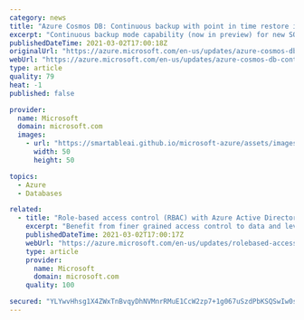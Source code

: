 ```yaml
---
category: news
title: "Azure Cosmos DB: Continuous backup with point in time restore in public preview "
excerpt: "Continuous backup mode capability (now in preview) for new SQL and MongoDB API accounts helps you handle accidental deletes in your account or container, or accidental modification of the data."
publishedDateTime: 2021-03-02T17:00:18Z
originalUrl: "https://azure.microsoft.com/en-us/updates/azure-cosmos-db-continuous-backing-with-point-in-time-restore-in-preview/"
webUrl: "https://azure.microsoft.com/en-us/updates/azure-cosmos-db-continuous-backing-with-point-in-time-restore-in-preview/"
type: article
quality: 79
heat: -1
published: false

provider:
  name: Microsoft
  domain: microsoft.com
  images:
    - url: "https://smartableai.github.io/microsoft-azure/assets/images/organizations/microsoft.com-50x50.jpg"
      width: 50
      height: 50

topics:
  - Azure
  - Databases

related:
  - title: "Role-based access control (RBAC) with Azure Active Directory (AAD) on Azure Cosmos DB in public preview"
    excerpt: "Benefit from finer grained access control to data and leverage AAD authentication with role-based access control (RBAC) with Azure Active Directory (AAD) for Azure Cosmos DB, now in preview."
    publishedDateTime: 2021-03-02T17:00:17Z
    webUrl: "https://azure.microsoft.com/en-us/updates/rolebased-access-control-rbac-with-azure-active-directory-aad-on-azure-cosmos-db-in-public-preview/"
    type: article
    provider:
      name: Microsoft
      domain: microsoft.com
    quality: 100

secured: "YLYwvHhsg1X4ZWxTnBvqyDhNVMnrRMuE1CcW2zp7+1g067uSzdPbKSQSwIw0synQ9llbaX8z5Nxyvt02Id3hL2lHpwchT6M6G7uEvjqVwuOClhqNMjpXj+Ak5sREA5Eht0edEUDWoKW1te6Q+EiVKwYw5sjqq9+8byP7sQi63Jbsx2UCNRpn9yqI1+yLoVlxJ+KXDshbxdbJ5fjEhSvtseeTCWHbvS9MQdAm0xz1Yt74GkUb7iFRI0Dl2UK9NlCm+e5HOzqjmfIBBoxCYE3Oe9DVTE8sfNXH2hKI+0Ou21gx3yfNbb+ByjiocvjJVxsp8rN/ZqitIDK5PeucaoIs3zzbACVmct+EgRr4C9aYc9k=;SX/nIWo1PwSEdjwMqs/bvQ=="
---
```



